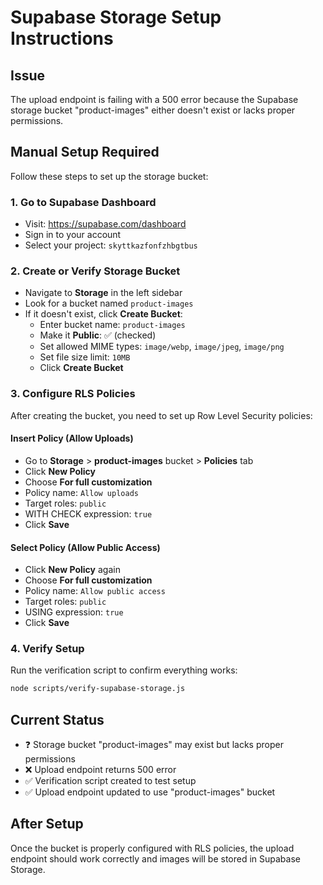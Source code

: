 # Supabase Storage Setup Instructions

## Issue
The upload endpoint is failing with a 500 error because the Supabase storage bucket "product-images" either doesn't exist or lacks proper permissions.

## Manual Setup Required

Follow these steps to set up the storage bucket:

### 1. Go to Supabase Dashboard
- Visit: https://supabase.com/dashboard
- Sign in to your account
- Select your project: `skyttkazfonfzhbgtbus`

### 2. Create or Verify Storage Bucket
- Navigate to **Storage** in the left sidebar
- Look for a bucket named `product-images`
- If it doesn't exist, click **Create Bucket**:
  - Enter bucket name: `product-images`
  - Make it **Public**: ✅ (checked)
  - Set allowed MIME types: `image/webp`, `image/jpeg`, `image/png`
  - Set file size limit: `10MB`
  - Click **Create Bucket**

### 3. Configure RLS Policies
After creating the bucket, you need to set up Row Level Security policies:

#### Insert Policy (Allow Uploads)
- Go to **Storage** > **product-images** bucket > **Policies** tab
- Click **New Policy**
- Choose **For full customization**
- Policy name: `Allow uploads`
- Target roles: `public`
- WITH CHECK expression: `true`
- Click **Save**

#### Select Policy (Allow Public Access)
- Click **New Policy** again
- Choose **For full customization**
- Policy name: `Allow public access`
- Target roles: `public`
- USING expression: `true`
- Click **Save**

### 4. Verify Setup
Run the verification script to confirm everything works:
```bash
node scripts/verify-supabase-storage.js
```

## Current Status
- ❓ Storage bucket "product-images" may exist but lacks proper permissions
- ❌ Upload endpoint returns 500 error
- ✅ Verification script created to test setup
- ✅ Upload endpoint updated to use "product-images" bucket

## After Setup
Once the bucket is properly configured with RLS policies, the upload endpoint should work correctly and images will be stored in Supabase Storage.